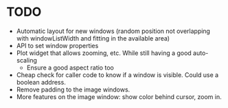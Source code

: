 #  TODO
 
- Automatic layout for new windows (random position not overlapping with windowListWidth and fitting in the available area)
- API to set window properties
- Plot widget that allows zooming, etc. While still having a good auto-scaling
    - Ensure  a good aspect ratio too
- Cheap check for caller code to know if a window is visible. Could use a boolean address.
- Remove padding to the image windows.
- More features on the image window: show color behind cursor, zoom in.
